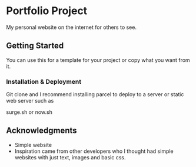 # Portfolio Project

My personal website on the internet for others to see.

## Getting Started

You can use this for a template for your project or copy what you want from it.

### Installation & Deployment

Git clone and I recommend installing parcel to deploy to a server
or static web server such as

surge.sh
or now.sh

## Acknowledgments

* Simple website
* Inspiration came from other developers who I thought had simple websites with just text, images and basic css.
